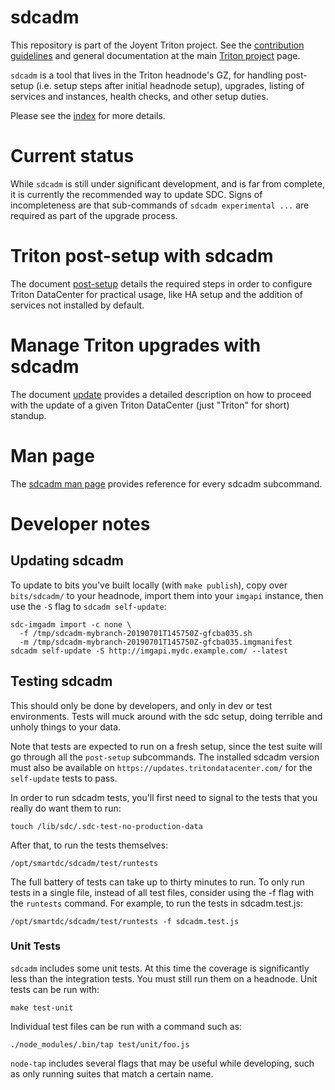 <!--
    This Source Code Form is subject to the terms of the Mozilla Public
    License, v. 2.0. If a copy of the MPL was not distributed with this
    file, You can obtain one at http://mozilla.org/MPL/2.0/.
-->

<!--
    Copyright 2019 Joyent, Inc.
-->

# sdcadm

This repository is part of the Joyent Triton project. See the [contribution
guidelines](https://github.com/joyent/triton/blob/master/CONTRIBUTING.md)
and general documentation at the main
[Triton project](https://github.com/joyent/triton) page.

`sdcadm` is a tool that lives in the Triton headnode's GZ, for
handling post-setup (i.e. setup steps after initial headnode setup),
upgrades, listing of services and instances, health checks, and other setup
duties.

Please see the [index](./docs/index.md) for more details.


# Current status

While `sdcadm` is still under significant development, and is far from complete,
it is currently the recommended way to update SDC. Signs of incompleteness are
that sub-commands of `sdcadm experimental ...` are required as part of the upgrade
process.

# Triton post-setup with sdcadm

The document [post-setup](docs/post-setup.md) details the required steps in order to
configure Triton DataCenter for practical usage, like HA setup and the
addition of services not installed by default.

# Manage Triton upgrades with sdcadm

The document [update](docs/update.md) provides a detailed description on how to
proceed with the update of a given Triton DataCenter (just "Triton" for
short) standup.

# Man page

The [sdcadm man page](man/man1/sdcadm.1.ronn) provides reference for every
sdcadm subcommand.

# Developer notes

## Updating sdcadm

To update to bits you've built locally (with `make publish`), copy over
`bits/sdcadm/` to your headnode, import them into your `imgapi` instance,
then use the `-S` flag to `sdcadm self-update`:

    sdc-imgadm import -c none \
      -f /tmp/sdcadm-mybranch-20190701T145750Z-gfcba035.sh
      -m /tmp/sdcadm-mybranch-20190701T145750Z-gfcba035.imgmanifest
    sdcadm self-update -S http://imgapi.mydc.example.com/ --latest

## Testing sdcadm

This should only be done by developers, and only in dev or test environments.
Tests will muck around with the sdc setup, doing terrible and unholy things to
your data.

Note that tests are expected to run on a fresh setup, since the test suite
will go through all the `post-setup` subcommands. The installed sdcadm version
must also be available on `https://updates.tritondatacenter.com/` for the
`self-update` tests to pass.

In order to run sdcadm tests, you'll first need to signal to the tests that
you really do want them to run:

    touch /lib/sdc/.sdc-test-no-production-data

After that, to run the tests themselves:

    /opt/smartdc/sdcadm/test/runtests

The full battery of tests can take up to thirty minutes to run. To only run
tests in a single file, instead of all test files, consider using the -f flag
with the `runtests` command. For example, to run the tests in sdcadm.test.js:

    /opt/smartdc/sdcadm/test/runtests -f sdcadm.test.js

### Unit Tests

`sdcadm` includes some unit tests. At this time the coverage is significantly
less than the integration tests.  You must still run them on a headnode.  Unit
tests can be run with:

    make test-unit

Individual test files can be run with a command such as:

    ./node_modules/.bin/tap test/unit/foo.js

`node-tap` includes several flags that may be useful while developing, such as
only running suites that match a certain name.
